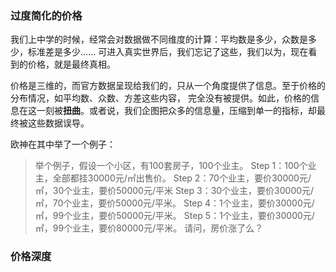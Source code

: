 ### 过度简化的价格
我们上中学的时候，经常会对数据做不同维度的计算：平均数是多少，众数是多少，标准差是多少......
可进入真实世界后，我们忘记了这些，我们以为，现在看到的价格，就是最终真相。

价格是三维的，而官方数据呈现给我们的，只从一个角度提供了信息。至于价格的分布情况，如平均数、众数、方差这些内容， 完全没有被提供。如此，价格的信息在这一刻被**扭曲**。或者说，我们企图把众多的信息量，压缩到单一的指标，却最终被这些数据误导。

欧神在其中举了一个例子：
> 举个例子，假设一个小区，有100套房子，100个业主。
Step 1：100个业主，全部都挂30000元/㎡出售价。
Step 2：70个业主，要价30000元/㎡，30个业主，要价50000元/平米
Step 3：30个业主，要价30000元/㎡，70个业主，要价50000元/平米。
Step 4：1个业主，要价30000元/㎡，99个业主，要价50000元/平米。
Step 5：1个业主，要价30000元/㎡，99个业主，要价80000元/平米。
请问，房价涨了么？

### 价格深度
